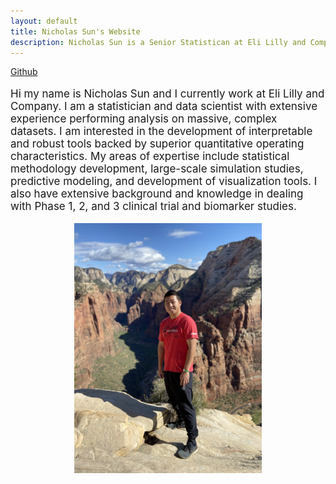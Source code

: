 ```yaml
---
layout: default
title: Nicholas Sun's Website
description: Nicholas Sun is a Senior Statistican at Eli Lilly and Company.
---
```

[Github](https://github.com/nicksun1)<br/>
<html>
<head>
	<meta name="viewport" content="width=device-width, initial-scale=1">
<style>
 .iconDetails {
 margin-left:2%;
float:left; 
height:20px;
width:20px; 
} 
img {
  display: block;
  margin-left: auto;
  margin-right: auto;
}
.container2 {
    width:100%;
    height:auto;
    padding:1%;
}
</style>
</head>
<body>

<p style="font-size:17px;">Hi my name is Nicholas Sun and I currently work at Eli Lilly and Company. I am a statistician and data scientist with extensive experience performing analysis on massive, complex datasets. I am interested in the development of interpretable and robust tools backed by superior quantitative operating characteristics. My areas of expertise include statistical methodology development, large-scale simulation studies, predictive modeling, and development of visualization tools. I also have extensive background and knowledge in dealing with Phase 1, 2, and 3 clinical trial and biomarker studies.</p>
<div class="row marketing">
	<div class="col-sm-6">
	<img  class="center" alt="km" src="./file/IMG_0925.jpg" width="300" height="400">
	</div>
	
</div>

<!--<html>
<head>
<style>
* {
  box-sizing: border-box;
}
.column {
  float: left;
  width: 50%;
  padding: 8px;
}
/* Clearfix (clear floats) */
.row::after {
  content: "";
  clear: both;
  display: table;
}
</style>
</head>
<body>
<p style="font-size:18px;">Comparison of Kaplan Meier curves under two different analysis methods</p>
<div class="col-sm-6">
	<img  class="img-circle avatar" alt="km" src="./file/KM_plot.png" width="420" height="150">
</div>
<p style="font-size:18px;">Analysis models for desired endpoints and simulation analysis.</p>
<div class="row">
  <div class="column">
    <img src="./file/model_plot1.png" alt="Snow" style="width:100%">
  </div>
  <div class="column">
    <img src="./file/3model_plot.png" alt="Forest" style="width:100%">
  </div>
</div>
</body>
</html> -->


 
